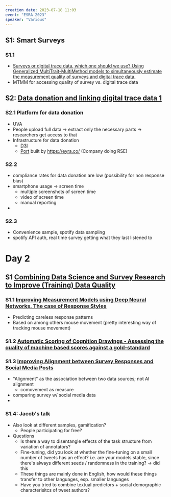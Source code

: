 ```yaml
---
creation date: 2023-07-18 11:03
event: "ESRA 2023"
speaker: "Various"
---
```


## S1: Smart Surveys

### S1.1  
- [Surveys or digital trace data, which one should we use? Using Generalized MultiTrait-MultiMethod models to simultaneously estimate the measurement quality of surveys and digital trace data.](https://www.europeansurveyresearch.org/conf2023/prog.php?sess=14#573)
- MTMM for accessing quality of survey vs. digital trace data

## S2: [Data donation and linking digital trace data 1](https://www.europeansurveyresearch.org/conf2023/prog.php?sess=54#main)

### S2.1 Platform for data donation
- UVA
- People upload full data -> extract only the necessary parts -> researchers get access to that
- Infrastructure for data donation
	- [D3I](https://datadonation.eu)
	- [Port](https://github.com/eyra/port) built by https://eyra.co/ (Company doing RSE)

### S2.2
- compliance rates for data donation are low (possibility for non response bias)
- smartphone usage -> screen time
	- multiple screenshots of screen time
	- video of screen time
	- manual reporting
-

### S2.3
- Convenience sample, spotify data sampling
- spotify API auth, real time survey getting what they last listened to



# Day 2

## S1 [Combining Data Science and Survey Research to Improve (Training) Data Quality](https://www.europeansurveyresearch.org/conf2023/prog.php?sess=73#main)

### S1.1 [Improving Measurement Models using Deep Neural Networks. The case of Response Styles](https://www.europeansurveyresearch.org/conf2023/prog.php?sess=73#537)
- Predicting careless response patterns
- Based on among others mouse movement (pretty interesting way of tracking mouse movement)

### S1.2 [Automatic Scoring of Cognition Drawings - Assessing the quality of machine based scores against a gold-standard](https://www.europeansurveyresearch.org/conf2023/prog.php?sess=73#140)

### S1.3 [Improving Alignment between Survey Responses and Social Media Posts](https://www.europeansurveyresearch.org/conf2023/prog.php?sess=73#508)
- "Alignment" as the association between two data sources; not AI alignment
	- comovement as measure
- comparing survey w/ social media data
-

### S1.4: Jacob's talk
- Also look at different samples, gamification?
	- People participating for free?
- Questions
	- Is there a way to disentangle effects of the task structure from variation of annotators?
	- Fine-tuning, did you look at whether the fine-tuning on a small number of tweets has an effect? i.e. are your models stable, since there's always different seeds / randomness in the training? -> did this
	- These things are mainly done in English, how would these things transfer to other languages, esp. smaller languages
	- Have you tried to combine textual predictors + social demographic characterisitcs of tweet authors?
